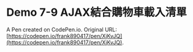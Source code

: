 # Demo 7-9 AJAX結合購物車載入清單

A Pen created on CodePen.io. Original URL: [https://codepen.io/frank890417/pen/XjKvJQ](https://codepen.io/frank890417/pen/XjKvJQ).


